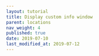 ```yaml
---
layout: tutorial
title: Display custom info window
parent: locations
nav_weight: 4
published: true
date: 2019-07-10
last_modified_at: 2019-07-12
---
```


